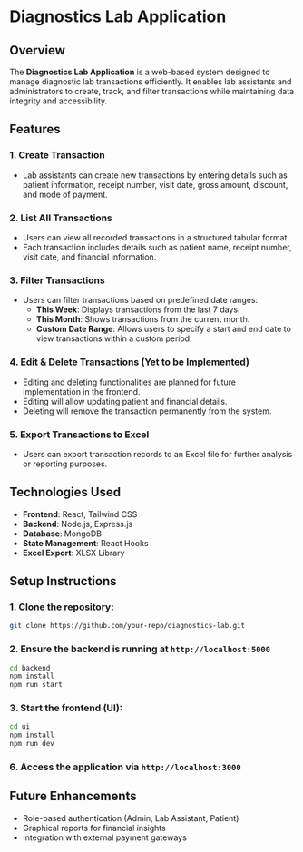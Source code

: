 # Diagnostics Lab Application

## Overview
The **Diagnostics Lab Application** is a web-based system designed to manage diagnostic lab transactions efficiently. It enables lab assistants and administrators to create, track, and filter transactions while maintaining data integrity and accessibility.

## Features

### 1. **Create Transaction**
- Lab assistants can create new transactions by entering details such as patient information, receipt number, visit date, gross amount, discount, and mode of payment.

### 2. **List All Transactions**
- Users can view all recorded transactions in a structured tabular format.
- Each transaction includes details such as patient name, receipt number, visit date, and financial information.

### 3. **Filter Transactions**
- Users can filter transactions based on predefined date ranges:
  - **This Week**: Displays transactions from the last 7 days.
  - **This Month**: Shows transactions from the current month.
  - **Custom Date Range**: Allows users to specify a start and end date to view transactions within a custom period.

### 4. **Edit & Delete Transactions (Yet to be Implemented)**
- Editing and deleting functionalities are planned for future implementation in the frontend.
- Editing will allow updating patient and financial details.
- Deleting will remove the transaction permanently from the system.

### 5. **Export Transactions to Excel**
- Users can export transaction records to an Excel file for further analysis or reporting purposes.

## Technologies Used
- **Frontend**: React, Tailwind CSS
- **Backend**: Node.js, Express.js
- **Database**: MongoDB
- **State Management**: React Hooks
- **Excel Export**: XLSX Library

## Setup Instructions
### 1. Clone the repository:
   ```sh
   git clone https://github.com/your-repo/diagnostics-lab.git
   ```

### 2. Ensure the backend is running at `http://localhost:5000`
   ```sh
   cd backend
   npm install
   npm run start
   ```
### 3. Start the frontend (UI):
   ```sh
   cd ui
   npm install
   npm run dev
   ```
### 6. Access the application via `http://localhost:3000`

## Future Enhancements
- Role-based authentication (Admin, Lab Assistant, Patient)
- Graphical reports for financial insights
- Integration with external payment gateways

